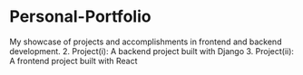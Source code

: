 # Personal-Portfolio
My showcase of projects and accomplishments in frontend and backend development. 2. Project(i): A backend project built with Django 3. Project(ii): A frontend project built with React
